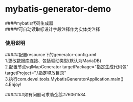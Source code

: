 # mybatis-generator-demo
####mybatis代码生成器<br/>
#####可自动读取标设计字段注释作为实体类注释

### 使用说明
#####配置resource下的generator-config.xml<br/>
1.更改数据库连接、包括驱动类型(默认为MariaDB)<br/>
2.配置节点sqlMapGenerator targetPackage="指定生成代码包" targetProject=".\指定释放目录"<br/>
3.执行com.devel.tools.MybatisGeneratorApplication.main()<br/>
4.Enjoy!

#######如有问题可求助企鹅:176061534